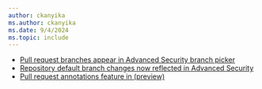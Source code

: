 ```yaml
---
author: ckanyika
ms.author: ckanyika
ms.date: 9/4/2024
ms.topic: include
---
```


- [Pull request branches appear in Advanced Security branch picker ](#pull-request-branches-appear-in-advanced-security-branch-picker )
- [Repository default branch changes now reflected in Advanced Security ](#repository-default-branch-changes-now-reflected-in-advanced-security )
- [Pull request annotations feature in (preview)](#pull-request-annotations-feature-in-preview)

